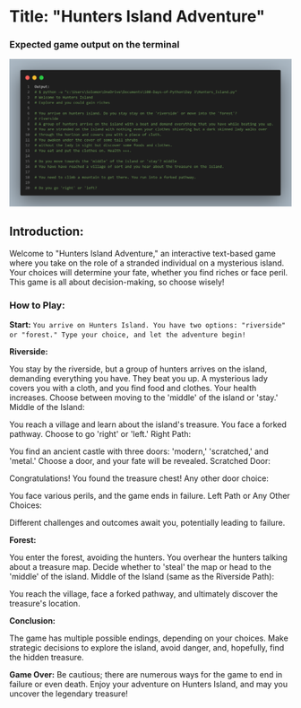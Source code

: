 # Title: "Hunters Island Adventure"

### Expected game output on the terminal
![Image of the game](./hunter.png)
## Introduction:
Welcome to "Hunters Island Adventure," an interactive text-based game where you take on the role of a stranded individual on a mysterious island. Your choices will determine your fate, whether you find riches or face peril. This game is all about decision-making, so choose wisely!

### How to Play:

**Start:** `You arrive on Hunters Island. You have two options: "riverside" or "forest." Type your choice, and let the adventure begin!`

**Riverside:**

You stay by the riverside, but a group of hunters arrives on the island, demanding everything you have. They beat you up.
A mysterious lady covers you with a cloth, and you find food and clothes. Your health increases.
Choose between moving to the 'middle' of the island or 'stay.'
Middle of the Island:

You reach a village and learn about the island's treasure.
You face a forked pathway. Choose to go 'right' or 'left.'
Right Path:

You find an ancient castle with three doors: 'modern,' 'scratched,' and 'metal.'
Choose a door, and your fate will be revealed.
Scratched Door:

Congratulations! You found the treasure chest!
Any other door choice:

You face various perils, and the game ends in failure.
Left Path or Any Other Choices:

Different challenges and outcomes await you, potentially leading to failure.

**Forest:**

You enter the forest, avoiding the hunters.
You overhear the hunters talking about a treasure map.
Decide whether to 'steal' the map or head to the 'middle' of the island.
Middle of the Island (same as the Riverside Path):

You reach the village, face a forked pathway, and ultimately discover the treasure's location.

**Conclusion:**

The game has multiple possible endings, depending on your choices.
Make strategic decisions to explore the island, avoid danger, and, hopefully, find the hidden treasure.

**Game Over:**
Be cautious; there are numerous ways for the game to end in failure or even death.
Enjoy your adventure on Hunters Island, and may you uncover the legendary treasure!